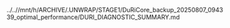 ../..//mnt/h/ARCHIVE/.UNWRAP/STAGE1/DuRiCore_backup_20250807_094339_optimal_performance/DURI_DIAGNOSTIC_SUMMARY.md